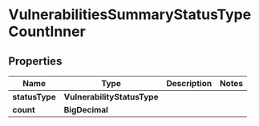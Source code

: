 

# VulnerabilitiesSummaryStatusTypeCountInner


## Properties

| Name | Type | Description | Notes |
|------------ | ------------- | ------------- | -------------|
|**statusType** | **VulnerabilityStatusType** |  |  |
|**count** | **BigDecimal** |  |  |



